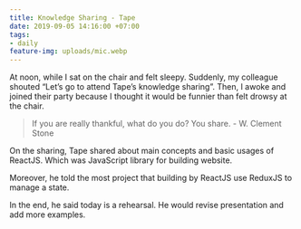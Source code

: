 ```yaml
---
title: Knowledge Sharing - Tape
date: 2019-09-05 14:16:00 +07:00
tags:
- daily
feature-img: uploads/mic.webp
---
```


At noon, while I sat on the chair and felt sleepy. Suddenly, my colleague shouted “Let’s go to attend Tape’s knowledge sharing”. Then, I awoke and joined their party because I thought it would be funnier than felt drowsy at the chair.

> If you are really thankful, what do you do? You share. - W. Clement Stone

On the sharing, Tape shared about main concepts and basic usages of ReactJS. Which was JavaScript library for building website.

Moreover, he told the most project that building by ReactJS use ReduxJS to manage a state.

In the end, he said today is a rehearsal. He would revise presentation and add more examples.